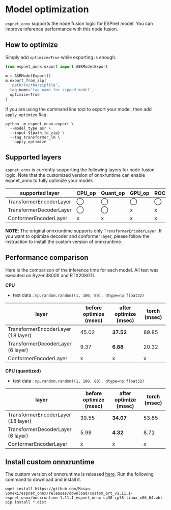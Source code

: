 # Model optimization

`espnet_onnx` supports the node fusion logic for ESPnet model. You can improve inference performance with this node fusion.



## How to optimize

Simply add `optimize=True` while exporting is enough.

```python
from espnet_onnx.export import ASRModelExport

m = ASRModelExport()
m.export_from_zip(
  'path/to/the/zipfile',
  tag_name='tag_name_for_zipped_model',
  optimize=True
)
```

If you are using the command line tool to export your model, then add `apply_optimize` flag.

```shell
python -m espnet_onnx.export \
  --model_type asr \
  --input ${path_to_zip} \
  --tag transformer_lm \
  --apply_optimize 
```



## Supported layers

`espnet_onnx` is currently supporting the following layers for node fusion logic. Note that the customized version of onnxruntime can enable espnet_onnx to fully optimize your model.

| supported layer         | CPU_op | Quant_op | GPU_op | ROCM_op |
| ----------------------- | ------ | -------- | ------ | ------- |
| TransformerEncoderLayer | ◯      | ◯        | ◯      | ◯       |
| TransformerDecoderLayer | ◯      | ◯        | x      | x       |
| ConformerEncoderLayer   | x      | x        | x      | x       |

**NOTE**: The original onnxruntime supports only `TransformerEncoderLayer`. If you want to optimize decoder and conformer layer, please follow the instruction to install the custom version of onnxruntime.



## Performance comparison

Here is the comparison of the inference time for each model. All test was executed on Ryzen3800X and RTX2080TI.

**CPU**

- test data : `np.random.random((1, 100, 80), dtype=np.float32)`

| layer                              | before optimize (msec) | after optimize (msec) | torch (msec) |
| ---------------------------------- | ---------------------- | --------------------- | ------------ |
| TransformerEncoderLayer (18 layer) | 45.02                  | **37.52**             | 89.85        |
| TransformerDecoderLayer (6 layer)  | 9.37                   | **6.88**              | 20.32        |
| ConformerEncoderLayer              | x                      | x                     | x            |



**CPU (quantized)**

- test data : `np.random.random((1, 100, 80), dtype=np.float32)`

| layer                              | before optimize (msec) | after optimize (msec) | torch (msec) |
| ---------------------------------- | ---------------------- | --------------------- | ------------ |
| TransformerEncoderLayer (18 layer) | 39.55                  | **34.07**             | 53.65        |
| TransformerDecoderLayer (6 layer)  | 5.98                   | **4.32**              | 8.71         |
| ConformerEncoderLayer              | x                      | x                     | x            |



## Install custom onnxruntime

The custom version of onnxruntime is released [here](https://github.com/Masao-Someki/onnxruntime/releases). Run the following command to download and install it.

```shell
wget install https://github.com/Masao-Someki/espnet_onnx/releases/download/custom_ort_v1.11.1-espnet_onnx/onnxruntime-1.11.1_espnet_onnx-cp38-cp38-linux_x86_64.whl
pip install *.dist
```



